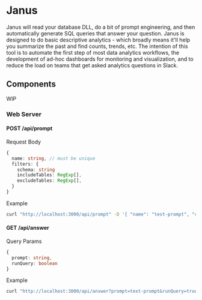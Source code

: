 # Janus

Janus will read your database DLL, do a bit of prompt engineering, and then automatically generate SQL queries that answer your question. Janus is designed to do basic descriptive analytics - which broadly means it'll help you summarize the past and find counts, trends, etc. The intention of this tool is to automate the first step of most data analytics workflows, the development of ad-hoc dashboards for monitoring and visualization, and to reduce the load on teams that get asked analytics questions in Slack. 

## Components
WIP

### Web Server

#### POST /api/prompt 

Request Body

```typescript
{
  name: string, // must be unique 
  filters: {
    schema: string
    includeTables: RegExp[],
    excludeTables: RegExp[],
  }
}
```

Example

```sh
curl "http://localhost:3000/api/prompt" -D '{ "name": "test-prompt", "connectionURL": "...", "filters": { "schema": "...", "includeTables": [], "excludeTables": [] }  }'
```

#### GET /api/answer

Query Params

```typescript
{
  prompt: string,
  runQuery: boolean 
}
```

Example

```sh
curl "http://localhost:3000/api/answer?prompt=text-prompt&runQuery=true"
```
